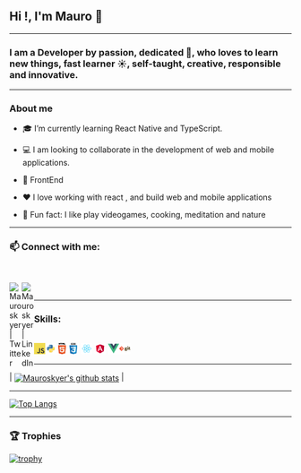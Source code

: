 ## Hi !, I'm Mauro  👋

---

### I am a Developer by passion, dedicated 💪, who loves to learn new things, fast learner ☀️, self-taught, creative, responsible and innovative.

---

###  About me

- 🎓 I’m currently learning React Native and TypeScript.

- 💻 I am looking to collaborate in the development of web and mobile applications. 

- 💼 FrontEnd

- ❤️ I  love working with react , and build web and mobile applications

- 🎪 Fun fact: I like play videogames, cooking, meditation and nature

---

### 📫 Connect with me:

<br>

[<img align="left" alt="Mauroskyer | Twitter" width="22px" src="https://github.com/TheDudeThatCode/TheDudeThatCode/blob/master/Assets/Twitter.svg" />][twitter] 
[<img align="left" alt="Mauroskyer | LinkedIn" width="22px" src="https://github.com/TheDudeThatCode/TheDudeThatCode/blob/master/Assets/Linkedin.svg" />][linkedin]

<br>

---

### Skills:

<br>
<code><img height="20" alt="javascript" src="https://raw.githubusercontent.com/github/explore/80688e429a7d4ef2fca1e82350fe8e3517d3494d/topics/javascript/javascript.png"></code><code><img height="20" alt="python" src="https://raw.githubusercontent.com/github/explore/80688e429a7d4ef2fca1e82350fe8e3517d3494d/topics/python/python.png"></code><code><img height="20" alt="html" src="https://raw.githubusercontent.com/github/explore/80688e429a7d4ef2fca1e82350fe8e3517d3494d/topics/html/html.png"></code><code><img height="20" alt="css" src="https://raw.githubusercontent.com/github/explore/5c058a388828bb5fde0bcafd4bc867b5bb3f26f3/topics/css/css.png"></code>
<code><img height="20" alt="react" src="https://raw.githubusercontent.com/github/explore/80688e429a7d4ef2fca1e82350fe8e3517d3494d/topics/react/react.png"></code> <code><img height="20" alt="angular" src="https://raw.githubusercontent.com/github/explore/80688e429a7d4ef2fca1e82350fe8e3517d3494d/topics/angular/angular.png"></code> <code><img height="20" alt="vue" src="https://raw.githubusercontent.com/github/explore/80688e429a7d4ef2fca1e82350fe8e3517d3494d/topics/vue/vue.png"></code><code><img height="20" alt="git" src="https://raw.githubusercontent.com/github/explore/80688e429a7d4ef2fca1e82350fe8e3517d3494d/topics/git/git.png"></code>
<br>

---

| <a href="https://github.com/anuraghazra/github-readme-stats"><img align="center" src="https://github-readme-stats.vercel.app/api?username=Mauroskyer&show_icons=true&include_all_commits=true&theme=buefy&hide_border=true" alt="Mauroskyer's github stats" /></a> | <a href="https://github.com/anuraghazra/github-readme-stats"></a>

---

[![Top Langs](https://github-readme-stats.vercel.app/api/top-langs/?username=Mauroskyer&langs_count=5&layout=compact&theme=react)](https://github.com/anuraghazra/github-readme-stats)

---

### 🏆 Trophies
[![trophy](https://github-profile-trophy.vercel.app/?username=Mauroskyer&theme=dracula)](https://github.com/ryo-ma/github-profile-trophy)

[twitter]: https://twitter.com/mauarte1997
[linkedin]: https://www.linkedin.com/in/mauro-arteaga-754543241/

<!--
**Mauroskyer/Mauroskyer** is a ✨ _special_ ✨ repository because its `README.md` (this file) appears on your GitHub profile.

Here are some ideas to get you started:

- 🔭 I’m currently working on web development projects....
- 🌱 I’m currently learning ...
- 👯 I’m looking to collaborate on ...
- 🤔 I’m looking for help with ...
- 💬 Ask me about ...
- 📫 How to reach me: ...
- 😄 Pronouns: ...
- ⚡ Fun fact: ...
-->
